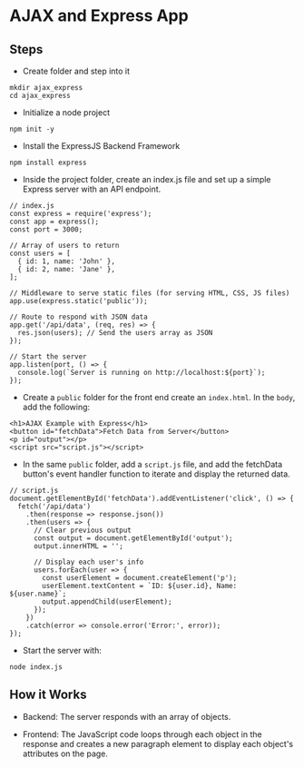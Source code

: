 # AJAX and Express App

## Steps

* Create folder and step into it
```
mkdir ajax_express
cd ajax_express
```
* Initialize a node project
```
npm init -y
```
* Install the ExpressJS Backend Framework
```
npm install express
```
* Inside the project folder, create an index.js file and set up a simple Express server with an API endpoint.
```
// index.js
const express = require('express');
const app = express();
const port = 3000;

// Array of users to return
const users = [
  { id: 1, name: 'John' },
  { id: 2, name: 'Jane' },
];

// Middleware to serve static files (for serving HTML, CSS, JS files)
app.use(express.static('public'));

// Route to respond with JSON data
app.get('/api/data', (req, res) => {
  res.json(users); // Send the users array as JSON
});

// Start the server
app.listen(port, () => {
  console.log(`Server is running on http://localhost:${port}`);
});
```
* Create a `public` folder for the front end create an `index.html`. In the `body`, add the following:
```
<h1>AJAX Example with Express</h1>
<button id="fetchData">Fetch Data from Server</button>
<p id="output"></p>
<script src="script.js"></script>
```
* In the same `public` folder, add a `script.js` file, and add the fetchData button's event handler function to iterate and display the returned data.
```
// script.js
document.getElementById('fetchData').addEventListener('click', () => {
  fetch('/api/data')
    .then(response => response.json())
    .then(users => {
      // Clear previous output
      const output = document.getElementById('output');
      output.innerHTML = '';
      
      // Display each user's info
      users.forEach(user => {
        const userElement = document.createElement('p');
        userElement.textContent = `ID: ${user.id}, Name: ${user.name}`;
        output.appendChild(userElement);
      });
    })
    .catch(error => console.error('Error:', error));
});
```
* Start the server with:
```
node index.js
```

## How it Works

- Backend: The server responds with an array of objects.

- Frontend: The JavaScript code loops through each object in the response and creates a new paragraph element to display each object's attributes on the page.
